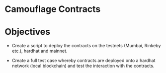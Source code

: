 # Camouflage Contracts
# Objectives



- Create a script to deploy the contracts on the testnets (Mumbai, Rinkeby etc.), hardhat and mainnet.

- Create a full test case whereby contracts are deployed onto a hardhat network (local blockchain)
and test the interaction with the contracts.